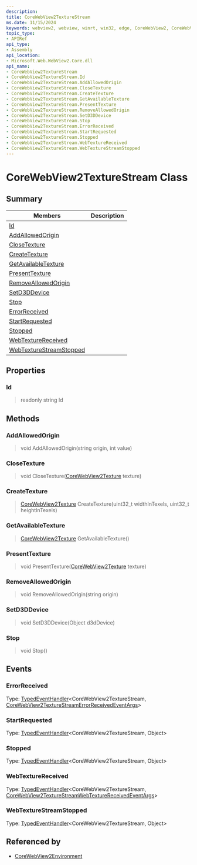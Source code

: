 ```yaml
---
description: 
title: CoreWebView2TextureStream
ms.date: 11/15/2024
keywords: webview2, webview, winrt, win32, edge, CoreWebView2, CoreWebView2Controller, browser control, edge html, CoreWebView2TextureStream
topic_type:
- APIRef
api_type:
- Assembly
api_location:
- Microsoft.Web.WebView2.Core.dll
api_name:
- CoreWebView2TextureStream
- CoreWebView2TextureStream.Id
- CoreWebView2TextureStream.AddAllowedOrigin
- CoreWebView2TextureStream.CloseTexture
- CoreWebView2TextureStream.CreateTexture
- CoreWebView2TextureStream.GetAvailableTexture
- CoreWebView2TextureStream.PresentTexture
- CoreWebView2TextureStream.RemoveAllowedOrigin
- CoreWebView2TextureStream.SetD3DDevice
- CoreWebView2TextureStream.Stop
- CoreWebView2TextureStream.ErrorReceived
- CoreWebView2TextureStream.StartRequested
- CoreWebView2TextureStream.Stopped
- CoreWebView2TextureStream.WebTextureReceived
- CoreWebView2TextureStream.WebTextureStreamStopped
---
```


# CoreWebView2TextureStream Class



## Summary

Members|Description
--|--
[Id](#id) | 
[AddAllowedOrigin](#addallowedorigin) | 
[CloseTexture](#closetexture) | 
[CreateTexture](#createtexture) | 
[GetAvailableTexture](#getavailabletexture) | 
[PresentTexture](#presenttexture) | 
[RemoveAllowedOrigin](#removeallowedorigin) | 
[SetD3DDevice](#setd3ddevice) | 
[Stop](#stop) | 
[ErrorReceived](#errorreceived) | 
[StartRequested](#startrequested) | 
[Stopped](#stopped) | 
[WebTextureReceived](#webtexturereceived) | 
[WebTextureStreamStopped](#webtexturestreamstopped) | 

## Properties

### Id

> readonly  string Id



## Methods

### AddAllowedOrigin

> void AddAllowedOrigin(string origin, int value)



### CloseTexture

> void CloseTexture([CoreWebView2Texture](corewebview2texture.md) texture)



### CreateTexture

> [CoreWebView2Texture](corewebview2texture.md) CreateTexture(uint32_t widthInTexels, uint32_t heightInTexels)



### GetAvailableTexture

> [CoreWebView2Texture](corewebview2texture.md) GetAvailableTexture()



### PresentTexture

> void PresentTexture([CoreWebView2Texture](corewebview2texture.md) texture)



### RemoveAllowedOrigin

> void RemoveAllowedOrigin(string origin)



### SetD3DDevice

> void SetD3DDevice(Object d3dDevice)



### Stop

> void Stop()




## Events

### ErrorReceived

Type: [TypedEventHandler](/uwp/api/Windows.Foundation.TypedEventHandler-2)&lt;CoreWebView2TextureStream, [CoreWebView2TextureStreamErrorReceivedEventArgs](corewebview2texturestreamerrorreceivedeventargs.md)&gt;

### StartRequested

Type: [TypedEventHandler](/uwp/api/Windows.Foundation.TypedEventHandler-2)&lt;CoreWebView2TextureStream, Object&gt;

### Stopped

Type: [TypedEventHandler](/uwp/api/Windows.Foundation.TypedEventHandler-2)&lt;CoreWebView2TextureStream, Object&gt;

### WebTextureReceived

Type: [TypedEventHandler](/uwp/api/Windows.Foundation.TypedEventHandler-2)&lt;CoreWebView2TextureStream, [CoreWebView2TextureStreamWebTextureReceivedEventArgs](corewebview2texturestreamwebtexturereceivedeventargs.md)&gt;

### WebTextureStreamStopped

Type: [TypedEventHandler](/uwp/api/Windows.Foundation.TypedEventHandler-2)&lt;CoreWebView2TextureStream, Object&gt;



## Referenced by

- [CoreWebView2Environment](corewebview2environment.md)
